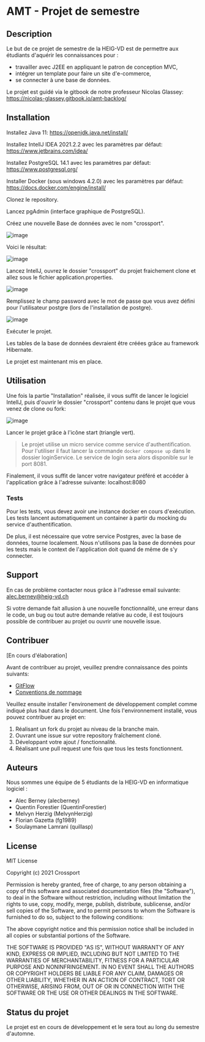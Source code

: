 # AMT - Projet de semestre

## Description

Le but de ce projet de semestre de la HEIG-VD est de permettre aux étudiants
d'aquérir les connaissances pour :

- travailler avec J2EE en appliquant le patron de conception MVC,
- intégrer un template pour faire un site d'e-commerce,
- se connecter à une base de données.

Le projet est guidé via le gitbook de notre professeur Nicolas Glassey:
<https://nicolas-glassey.gitbook.io/amt-backlog/>

## Installation

Installez Java 11:
<https://openjdk.java.net/install/>

Installez IntellJ IDEA 2021.2.2 avec les paramètres par défaut:
<https://www.jetbrains.com/idea/>

Installez PostgreSQL 14.1 avec les paramètres par défaut:
<https://www.postgresql.org/>

Installer Docker (sous windows 4.2.0) avec les paramètres par défaut:
<https://docs.docker.com/engine/install/>

Clonez le repository.

Lancez pgAdmin (interface graphique de PostgreSQL).

Créez une nouvelle Base de données avec le nom "crossport".

![image](https://user-images.githubusercontent.com/61196626/136580523-6dc9aebd-26fa-4706-9b22-603eda280234.png)

Voici le résultat:

![image](https://user-images.githubusercontent.com/61196626/136581154-1049602a-261b-496f-b4e7-4b10c45b0130.png)

Lancez IntellJ, ouvrez le dossier "crossport" du projet fraichement clone et allez sous le fichier application.properties.

![image](https://user-images.githubusercontent.com/61196626/136580863-9972b7d7-c1f6-42b4-af5d-eee507b1d311.png)

Remplissez le champ password avec le mot de passe que vous avez défini pour l'utilisateur postgre (lors de l'installation de postgre).

![image](https://user-images.githubusercontent.com/61196626/136581346-32020bd2-91b6-45fb-ad2b-3d1444851dcc.png)

Exécuter le projet.

Les tables de la base de données devraient être créées grâce au framework Hibernate.

Le projet est maintenant mis en place.

## Utilisation

Une fois la partie "Installation" réalisée, il vous suffit de lancer le logiciel IntellJ, puis d'ouvrir le dossier "crossport" contenu dans le projet que vous venez de clone ou fork:

![image](https://user-images.githubusercontent.com/61196626/137506386-579bbb42-76b1-4c77-b055-9d4a11b860fa.png)

Lancer le projet grâce à l'icône start (triangle vert).
> Le projet utilise un micro service comme service d'authentification.
> Pour l'utiliser il faut lancer la commande
> `docker compose up`
> dans le dossier loginService.
> Le service de login sera alors disponible sur le port 8081.

Finalement, il vous suffit de lancer votre navigateur préféré et accéder à l'application grâce à l'adresse suivante:
localhost:8080

### Tests

Pour les tests, vous devez avoir une instance docker en cours d'exécution. Les tests lancent automatiquement un container à partir du mocking du service d'authentification.

De plus, il est nécessaire que votre service Postgres, avec la base de données, tourne localement. Nous n'utilisons pas la base de données pour les tests mais le context de l'application doit quand de même de s'y connecter.

## Support

En cas de problème contacter nous grâce à l'adresse email suivante:
alec.berney@heig-vd.ch

Si votre demande fait allusion à une nouvelle fonctionnalité, une erreur dans le code, un bug ou tout autre demande relative au code, il est toujours possible de contribuer au projet ou ouvrir une nouvelle issue.

## Contribuer

[En cours d'élaboration]

Avant de contribuer au projet, veuillez prendre connaissance des points suivants:

- [GitFlow](https://github.com/Quillasp/AMT-Semester-Project/wiki/Workflow-git)
- [Conventions de nommage](https://github.com/Quillasp/AMT-Semester-Project/wiki/Conventions-de-nommage)

Veuillez ensuite installer l'environement de développement complet comme indiqué plus haut dans le document.
Une fois l'environnement installé, vous pouvez contribuer au projet en:

1. Réalisant un fork du projet au niveau de la branche main.
2. Ouvrant une issue sur votre repository fraîchement cloné.
3. Développant votre ajout / fonctionnalité.
4. Réalisant une pull request une fois que tous les tests fonctionnent.

## Auteurs

Nous sommes une équipe de 5 étudiants de la HEIG-VD en informatique logiciel :

- Alec Berney (alecberney)
- Quentin Forestier (QuentinForestier)
- Melvyn Herzig (MelvynHerzig)
- Florian Gazetta (fg1989)
- Soulaymane Lamrani (quillasp)

## License

MIT License

Copyright (c) 2021 Crossport

Permission is hereby granted, free of charge, to any person obtaining a copy
of this software and associated documentation files (the "Software"), to deal
in the Software without restriction, including without limitation the rights
to use, copy, modify, merge, publish, distribute, sublicense, and/or sell
copies of the Software, and to permit persons to whom the Software is
furnished to do so, subject to the following conditions:

The above copyright notice and this permission notice shall be included in all
copies or substantial portions of the Software.

THE SOFTWARE IS PROVIDED "AS IS", WITHOUT WARRANTY OF ANY KIND, EXPRESS OR
IMPLIED, INCLUDING BUT NOT LIMITED TO THE WARRANTIES OF MERCHANTABILITY,
FITNESS FOR A PARTICULAR PURPOSE AND NONINFRINGEMENT. IN NO EVENT SHALL THE
AUTHORS OR COPYRIGHT HOLDERS BE LIABLE FOR ANY CLAIM, DAMAGES OR OTHER
LIABILITY, WHETHER IN AN ACTION OF CONTRACT, TORT OR OTHERWISE, ARISING FROM,
OUT OF OR IN CONNECTION WITH THE SOFTWARE OR THE USE OR OTHER DEALINGS IN THE
SOFTWARE.

## Status du projet

Le projet est en cours de développement et le sera tout au long du semestre
d'automne.
